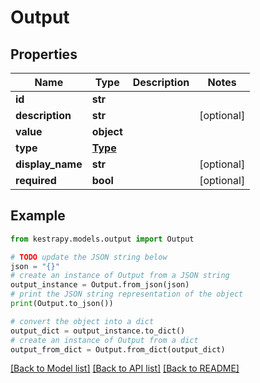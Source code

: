 # Output


## Properties

Name | Type | Description | Notes
------------ | ------------- | ------------- | -------------
**id** | **str** |  | 
**description** | **str** |  | [optional] 
**value** | **object** |  | 
**type** | [**Type**](Type.md) |  | 
**display_name** | **str** |  | [optional] 
**required** | **bool** |  | [optional] 

## Example

```python
from kestrapy.models.output import Output

# TODO update the JSON string below
json = "{}"
# create an instance of Output from a JSON string
output_instance = Output.from_json(json)
# print the JSON string representation of the object
print(Output.to_json())

# convert the object into a dict
output_dict = output_instance.to_dict()
# create an instance of Output from a dict
output_from_dict = Output.from_dict(output_dict)
```
[[Back to Model list]](../README.md#documentation-for-models) [[Back to API list]](../README.md#documentation-for-api-endpoints) [[Back to README]](../README.md)



